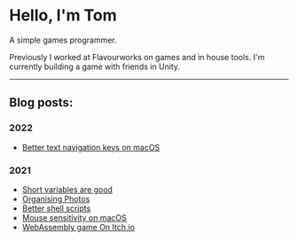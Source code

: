 # Hello, I'm Tom

A simple games programmer.

Previously I worked at Flavourworks on games and in house tools. I'm currently building a game with friends in Unity.

---

## Blog posts:

### 2022

* [Better text navigation keys on macOS](2022/text-navigation.html)

### 2021

* [Short variables are good](2021/short-variables.html)
* [Organising Photos](2021/photos.html)
* [Better shell scripts](2021/better-shell-scripts.html)
* [Mouse sensitivity on macOS](2021/mac-cursor-speed.html)
* [WebAssembly game On Itch.io](2021/itch-io-wasm.html)